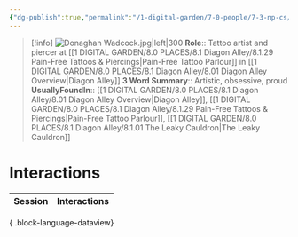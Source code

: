 ```yaml
---
{"dg-publish":true,"permalink":"/1-digital-garden/7-0-people/7-3-np-cs/donaghan-wadcock/","tags":["#person","diagon-alley","diagon-alley-resident","shopkeeper"]}
---
```


>[!info] 
>![Donaghan Wadcock.jpg|left|300](/img/user/1%20DIGITAL%20GARDEN/7.0%20PEOPLE/7.3%20NPCs/Headshots/Donaghan%20Wadcock.jpg)
>**Role**:: Tattoo artist and piercer at [[1 DIGITAL GARDEN/8.0 PLACES/8.1 Diagon Alley/8.1.29 Pain-Free Tattoos & Piercings\|Pain-Free Tattoo Parlour]] in [[1 DIGITAL GARDEN/8.0 PLACES/8.1 Diagon Alley/8.01 Diagon Alley Overview\|Diagon Alley]]
>**3 Word Summary**:: Artistic, obsessive, proud
>**UsuallyFoundIn**:: [[1 DIGITAL GARDEN/8.0 PLACES/8.1 Diagon Alley/8.01 Diagon Alley Overview\|Diagon Alley]], [[1 DIGITAL GARDEN/8.0 PLACES/8.1 Diagon Alley/8.1.29 Pain-Free Tattoos & Piercings\|Pain-Free Tattoo Parlour]], [[1 DIGITAL GARDEN/8.0 PLACES/8.1 Diagon Alley/8.1.01 The Leaky Cauldron\|The Leaky Cauldron]]

# Interactions

| Session | Interactions |
| ------- | ------------ |

{ .block-language-dataview}
